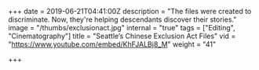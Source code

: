 +++
date = 2019-06-21T04:41:00Z
description = "The files were created to discriminate. Now, they're helping descendants discover their stories."
image = "/thumbs/exclusionact.jpg"
internal = "true"
tags = ["Editing", "Cinematography"]
title = "Seattle’s Chinese Exclusion Act Files"
vid = "https://www.youtube.com/embed/KhFJALBj8_M"
weight = "41"

+++
